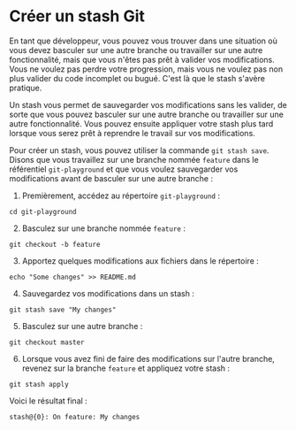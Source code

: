 # Créer un stash Git

En tant que développeur, vous pouvez vous trouver dans une situation où vous devez basculer sur une autre branche ou travailler sur une autre fonctionnalité, mais que vous n'êtes pas prêt à valider vos modifications. Vous ne voulez pas perdre votre progression, mais vous ne voulez pas non plus valider du code incomplet ou bugué. C'est là que le stash s'avère pratique.

Un stash vous permet de sauvegarder vos modifications sans les valider, de sorte que vous pouvez basculer sur une autre branche ou travailler sur une autre fonctionnalité. Vous pouvez ensuite appliquer votre stash plus tard lorsque vous serez prêt à reprendre le travail sur vos modifications.

Pour créer un stash, vous pouvez utiliser la commande `git stash save`. Disons que vous travaillez sur une branche nommée `feature` dans le référentiel `git-playground` et que vous voulez sauvegarder vos modifications avant de basculer sur une autre branche :

1. Premièrement, accédez au répertoire `git-playground` :

```shell
cd git-playground
```

2. Basculez sur une branche nommée `feature` :

```shell
git checkout -b feature
```

3. Apportez quelques modifications aux fichiers dans le répertoire :

```shell
echo "Some changes" >> README.md
```

4. Sauvegardez vos modifications dans un stash :

```shell
git stash save "My changes"
```

5. Basculez sur une autre branche :

```shell
git checkout master
```

6. Lorsque vous avez fini de faire des modifications sur l'autre branche, revenez sur la branche `feature` et appliquez votre stash :

```shell
git stash apply
```

Voici le résultat final :

```shell
stash@{0}: On feature: My changes
```
